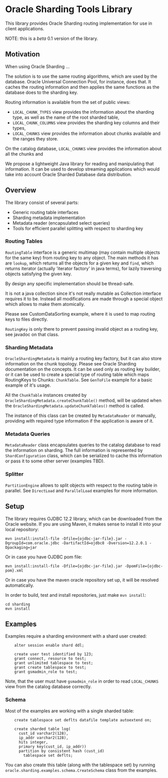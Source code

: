 # Oracle Sharding Tools Library

This library provides Oracle Sharding routing implementation for use in client applications.

NOTE: this is a *beta* 0.1 version of the library.

## Motivation

When using Oracle Sharding ...

The solution is to use the same routing algorithms, which are used by the database.
Oracle Universal Connection Pool, for instance, does that. It caches the routing information and 
then applies the same functions as the database does to the sharding key.

Routing information is available from the set of public views:
 * `LOCAL_CHUNK_TYPES` view provides the information about the sharding type,
   as well as the name of the root sharded table,
 * `LOCAL_CHUNK_COLUMNS` view provides the sharding key columns and their types,
 * `LOCAL_CHUNKS` view provides the information about chunks available and 
   the ranges they store.

On the catalog database, `LOCAL_CHUNKS` view provides the information about all the chunks and

We propose a lightweight Java library for reading and manipulating that information.
It can be used to develop streaming applications which would take into
account Oracle Sharded Database data distribution.

## Overview

The library consist of several parts:
 * Generic routing table interfaces
 * Sharding metadata implementation
 * Metadata reader (encapsulated select queries)
 * Tools for efficient parallel splitting with respect to sharding key

### Routing Tables

`RoutingTable` interface is a generic multimap (may contain multiple objects for the same key) 
from routing key to any object. The main methods it has are `lookup`, which returns all
the objects for a given key and `find`, which returns iterator (actually 
'iterator factory' in java terms), for lazily traversing objects satisfying the given key.    

By design any specific implementation should be thread-safe.
 
It is not a java collection since it's not really mutable as Collection interface 
requires it to be. Instead all modifications are made through a special object 
which allows to make them atomically. 

Please see CustomDataSorting example, where it is used to map routing keys to files directly.

`RoutingKey` is only there to prevent passing invalid object as a routing key, 
see javadoc on that class.

### Sharding Metadata

`OracleShardingMetadata` is mainly a routing key factory, but it can also store 
information on the chunk topology. Please see Oracle Sharding documentation on the concepts.
It can be used only as routing key builder, or it can be used to create a 
special type of routing table which maps RoutingKeys to Chunks: `ChunkTable`. 
See `GenToFile` example for a basic example of it's usage. 

All the `ChunkTable` instances created by `OracleShardingMetadata.createChunkTable()` method,
will be updated when the `OracleShardingMetadata.updateChunkTables()` 
method is called.

The instance of this class can be created by `MetadataReader` or manually,
providing with required type information if the application is aware of it.

### Metadata Queries

`MetadataReader` class encapsulates queries to the catalog database to read the 
information on sharding. The full information is represented by 
`ShardConfiguration` class, which can be serialized to cache this information
or pass it to some other server (examples TBD).

### Splitter

`PartitionEngine` allows to split objects with respect to the routing 
table in parallel. See `DirectLoad` and `ParallelLoad` examples for more information.

## Setup

The library requires OJDBC 12.2 library, which can be downloaded from the Oracle website. 
If you are using Maven, it makes sense to install it into your local repository: 

```
mvn install:install-file -Dfile={ojdbc-jar-file}.jar -DgroupId=com.oracle.jdbc -DartifactId=ojdbc8 -Dversion=12.2.0.1 -Dpackaging=jar
```

Or in case you have OJDBC pom file:

```
mvn install:install-file -Dfile={ojdbc-jar-file}.jar -DpomFile={ojdbc-pom}.xml
```

Or in case you have the maven oracle repository set up, it will be resolved automatically.

In order to build, test and install repositories, just make `mvn install`:

```
cd sharding
mvn install
```

## Examples

Examples require a sharding environment with a shard user created:

```
    alter session enable shard ddl;
    
    create user test identified by 123;
    grant connect, resource to test;
    grant unlimited tablespace to test;
    grant create tablespace to test;
    grant gsmadmin_role to test;
```

Note, that the user must have `gsmadmin_role` in order to read
`LOCAL_CHUNKS` view from the catalog database correctly.

### Schema

Most of the examples are working with a single sharded table:

```
    create tablespace set deflts datafile template autoextend on;

    create sharded table log(
      cust_id varchar2(128),
      ip_addr varchar2(128),
      hits integer,
      primary key(cust_id, ip_addr))
      partition by consistent hash (cust_id) 
        tablespace set deflts;
```

You can also create this table (along with the tablespace set) by running 
`oracle.sharding.examples.schema.CreateSchema` class from the examples.
